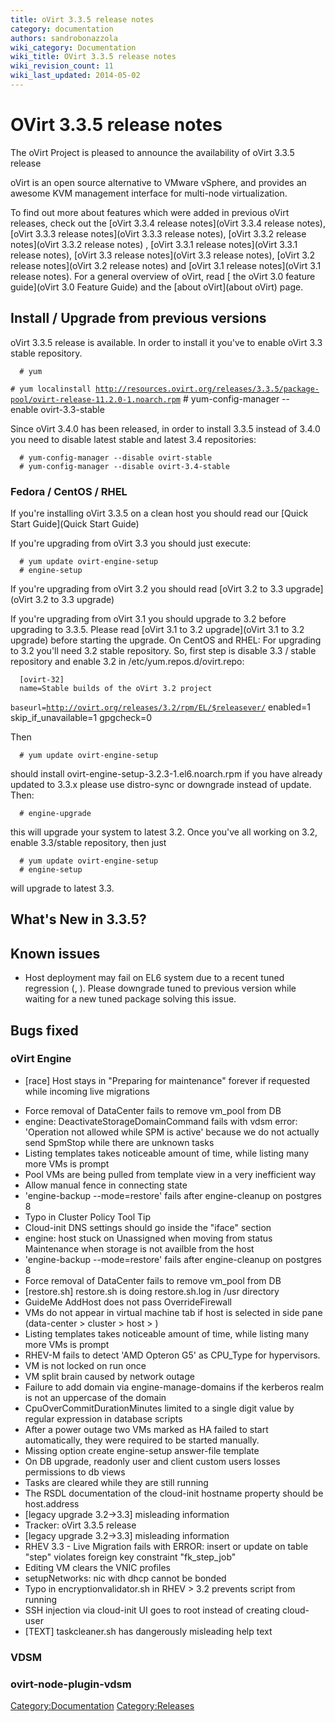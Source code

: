 ```yaml
---
title: oVirt 3.3.5 release notes
category: documentation
authors: sandrobonazzola
wiki_category: Documentation
wiki_title: OVirt 3.3.5 release notes
wiki_revision_count: 11
wiki_last_updated: 2014-05-02
---
```


# OVirt 3.3.5 release notes

The oVirt Project is pleased to announce the availability of oVirt 3.3.5 release

oVirt is an open source alternative to VMware vSphere, and provides an awesome KVM management interface for multi-node virtualization.

To find out more about features which were added in previous oVirt releases, check out the [oVirt 3.3.4 release notes](oVirt 3.3.4 release notes), [oVirt 3.3.3 release notes](oVirt 3.3.3 release notes), [oVirt 3.3.2 release notes](oVirt 3.3.2 release notes) , [oVirt 3.3.1 release notes](oVirt 3.3.1 release notes), [oVirt 3.3 release notes](oVirt 3.3 release notes), [oVirt 3.2 release notes](oVirt 3.2 release notes) and [oVirt 3.1 release notes](oVirt 3.1 release notes). For a general overview of oVirt, read [ the oVirt 3.0 feature guide](oVirt 3.0 Feature Guide) and the [about oVirt](about oVirt) page.

## Install / Upgrade from previous versions

oVirt 3.3.5 release is available. In order to install it you've to enable oVirt 3.3 stable repository.

      # yum 
`# yum localinstall `[`http://resources.ovirt.org/releases/3.3.5/package-pool/ovirt-release-11.2.0-1.noarch.rpm`](http://resources.ovirt.org/releases/3.3.5/package-pool/ovirt-release-11.2.0-1.noarch.rpm)
      # yum-config-manager --enable ovirt-3.3-stable

Since oVirt 3.4.0 has been released, in order to install 3.3.5 instead of 3.4.0 you need to disable latest stable and latest 3.4 repositories:

      # yum-config-manager --disable ovirt-stable
      # yum-config-manager --disable ovirt-3.4-stable

### Fedora / CentOS / RHEL

If you're installing oVirt 3.3.5 on a clean host you should read our [Quick Start Guide](Quick Start Guide)

If you're upgrading from oVirt 3.3 you should just execute:

      # yum update ovirt-engine-setup
      # engine-setup

If you're upgrading from oVirt 3.2 you should read [oVirt 3.2 to 3.3 upgrade](oVirt 3.2 to 3.3 upgrade)

If you're upgrading from oVirt 3.1 you should upgrade to 3.2 before upgrading to 3.3.5. Please read [oVirt 3.1 to 3.2 upgrade](oVirt 3.1 to 3.2 upgrade) before starting the upgrade.
On CentOS and RHEL: For upgrading to 3.2 you'll need 3.2 stable repository.
So, first step is disable 3.3 / stable repository and enable 3.2 in /etc/yum.repos.d/ovirt.repo:

      [ovirt-32]
      name=Stable builds of the oVirt 3.2 project
`baseurl=`[`http://ovirt.org/releases/3.2/rpm/EL/$releasever/`](http://ovirt.org/releases/3.2/rpm/EL/$releasever/)
      enabled=1
      skip_if_unavailable=1
      gpgcheck=0

Then

      # yum update ovirt-engine-setup

should install ovirt-engine-setup-3.2.3-1.el6.noarch.rpm
if you have already updated to 3.3.x please use distro-sync or downgrade instead of update.
Then:

      # engine-upgrade

this will upgrade your system to latest 3.2.
Once you've all working on 3.2, enable 3.3/stable repository, then just

      # yum update ovirt-engine-setup
      # engine-setup

will upgrade to latest 3.3.

## What's New in 3.3.5?

## Known issues

*   Host deployment may fail on EL6 system due to a recent tuned regression (, ). Please downgrade tuned to previous version while waiting for a new tuned package solving this issue.

## Bugs fixed

### oVirt Engine

* [race] Host stays in "Preparing for maintenance" forever if requested while incoming live migrations
 - Force removal of DataCenter fails to remove vm_pool from DB
 - engine: DeactivateStorageDomainCommand fails with vdsm error: 'Operation not allowed while SPM is active' because we do not actually send SpmStop while there are unknown tasks
 - Listing templates takes noticeable amount of time, while listing many more VMs is prompt
 - Pool VMs are being pulled from template view in a very inefficient way
 - Allow manual fence in connecting state
 - 'engine-backup --mode=restore' fails after engine-cleanup on postgres 8
 - Typo in Cluster Policy Tool Tip
 - Cloud-init DNS settings should go inside the "iface" section
 - engine: host stuck on Unassigned when moving from status Maintenance when storage is not availble from the host
 - 'engine-backup --mode=restore' fails after engine-cleanup on postgres 8
 - Force removal of DataCenter fails to remove vm_pool from DB
 - [restore.sh] restore.sh is doing restore.sh.log in /usr directory
 - GuideMe AddHost does not pass OverrideFirewall
 - VMs do not appear in virtual machine tab if host is selected in side pane (data-center > cluster > host > )
 - Listing templates takes noticeable amount of time, while listing many more VMs is prompt
 - RHEV-M fails to detect 'AMD Opteron G5' as CPU_Type for hypervisors.
 - VM is not locked on run once
 - VM split brain caused by network outage
 - Failure to add domain via engine-manage-domains if the kerberos realm is not an uppercase of the domain
 - CpuOverCommitDurationMinutes limited to a single digit value by regular expression in database scripts
 - After a power outage two VMs marked as HA failed to start automatically, they were required to be started manually.
 - Missing option create engine-setup answer-file template
 - On DB upgrade, readonly user and client custom users losses permissions to db views
 - Tasks are cleared while they are still running
 - The RSDL documentation of the cloud-init hostname property should be host.address
 - [legacy upgrade 3.2->3.3] misleading information
 - Tracker: oVirt 3.3.5 release
 - [legacy upgrade 3.2->3.3] misleading information
 - RHEV 3.3 - Live Migration fails with ERROR: insert or update on table "step" violates foreign key constraint "fk_step_job"
 - Editing VM clears the VNIC profiles
 - setupNetworks: nic with dhcp cannot be bonded
 - Typo in encryptionvalidator.sh in RHEV > 3.2 prevents script from running
 - SSH injection via cloud-init UI goes to root instead of creating cloud-user
 - [TEXT] taskcleaner.sh has dangerously misleading help text

### VDSM

### ovirt-node-plugin-vdsm

<Category:Documentation> <Category:Releases>
